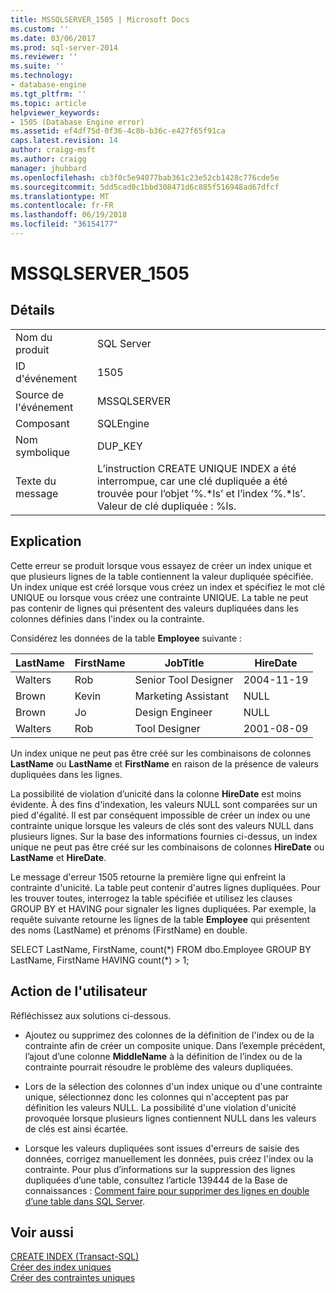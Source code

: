 ```yaml
---
title: MSSQLSERVER_1505 | Microsoft Docs
ms.custom: ''
ms.date: 03/06/2017
ms.prod: sql-server-2014
ms.reviewer: ''
ms.suite: ''
ms.technology:
- database-engine
ms.tgt_pltfrm: ''
ms.topic: article
helpviewer_keywords:
- 1505 (Database Engine error)
ms.assetid: ef4df75d-0f36-4c8b-b36c-e427f65f91ca
caps.latest.revision: 14
author: craigg-msft
ms.author: craigg
manager: jhubbard
ms.openlocfilehash: cb3f0c5e94077bab361c23e52cb1428c776cde5e
ms.sourcegitcommit: 5dd5cad0c1bbd308471d6c885f516948ad67dfcf
ms.translationtype: MT
ms.contentlocale: fr-FR
ms.lasthandoff: 06/19/2018
ms.locfileid: "36154177"
---
```

# <a name="mssqlserver1505"></a>MSSQLSERVER_1505
    
## <a name="details"></a>Détails  
  
|||  
|-|-|  
|Nom du produit|SQL Server|  
|ID d'événement|1505|  
|Source de l'événement|MSSQLSERVER|  
|Composant|SQLEngine|  
|Nom symbolique|DUP_KEY|  
|Texte du message|L’instruction CREATE UNIQUE INDEX a été interrompue, car une clé dupliquée a été trouvée pour l’objet ’%.*ls’ et l’index ’%.\*ls’.  Valeur de clé dupliquée : %ls.|  
  
## <a name="explanation"></a>Explication  
 Cette erreur se produit lorsque vous essayez de créer un index unique et que plusieurs lignes de la table contiennent la valeur dupliquée spécifiée. Un index unique est créé lorsque vous créez un index et spécifiez le mot clé UNIQUE ou lorsque vous créez une contrainte UNIQUE. La table ne peut pas contenir de lignes qui présentent des valeurs dupliquées dans les colonnes définies dans l'index ou la contrainte.  
  
 Considérez les données de la table **Employee** suivante :  
  
|LastName|FirstName|JobTitle|HireDate|  
|--------------|---------------|--------------|--------------|  
|Walters|Rob|Senior Tool Designer|2004-11-19|  
|Brown|Kevin|Marketing Assistant|NULL|  
|Brown|Jo|Design Engineer|NULL|  
|Walters|Rob|Tool Designer|2001-08-09|  
  
 Un index unique ne peut pas être créé sur les combinaisons de colonnes **LastName** ou **LastName** et **FirstName** en raison de la présence de valeurs dupliquées dans les lignes.  
  
 La possibilité de violation d’unicité dans la colonne **HireDate** est moins évidente. À des fins d'indexation, les valeurs NULL sont comparées sur un pied d'égalité. Il est par conséquent impossible de créer un index ou une contrainte unique lorsque les valeurs de clés sont des valeurs NULL dans plusieurs lignes. Sur la base des informations fournies ci-dessus, un index unique ne peut pas être créé sur les combinaisons de colonnes **HireDate** ou **LastName** et **HireDate**.  
  
 Le message d'erreur 1505 retourne la première ligne qui enfreint la contrainte d'unicité. La table peut contenir d'autres lignes dupliquées. Pour les trouver toutes, interrogez la table spécifiée et utilisez les clauses GROUP BY et HAVING pour signaler les lignes dupliquées. Par exemple, la requête suivante retourne les lignes de la table **Employee** qui présentent des noms (LastName) et prénoms (FirstName) en double.  
  
 SELECT LastName, FirstName, count(*) FROM dbo.Employee GROUP BY LastName, FirstName HAVING count(\*) > 1;  
  
## <a name="user-action"></a>Action de l'utilisateur  
 Réfléchissez aux solutions ci-dessous.  
  
-   Ajoutez ou supprimez des colonnes de la définition de l'index ou de la contrainte afin de créer un composite unique. Dans l’exemple précédent, l’ajout d’une colonne **MiddleName** à la définition de l’index ou de la contrainte pourrait résoudre le problème des valeurs dupliquées.  
  
-   Lors de la sélection des colonnes d'un index unique ou d'une contrainte unique, sélectionnez donc les colonnes qui n'acceptent pas par définition les valeurs NULL. La possibilité d'une violation d'unicité provoquée lorsque plusieurs lignes contiennent NULL dans les valeurs de clés est ainsi écartée.  
  
-   Lorsque les valeurs dupliquées sont issues d'erreurs de saisie des données, corrigez manuellement les données, puis créez l'index ou la contrainte. Pour plus d’informations sur la suppression des lignes dupliquées d’une table, consultez l’article 139444 de la Base de connaissances : [Comment faire pour supprimer des lignes en double d’une table dans SQL Server](http://support.microsoft.com/kb/139444).  
  
## <a name="see-also"></a>Voir aussi  
 [CREATE INDEX &#40;Transact-SQL&#41;](/sql/t-sql/statements/create-index-transact-sql)   
 [Créer des index uniques](../indexes/indexes.md)   
 [Créer des contraintes uniques](../tables/create-unique-constraints.md)  
  
  

